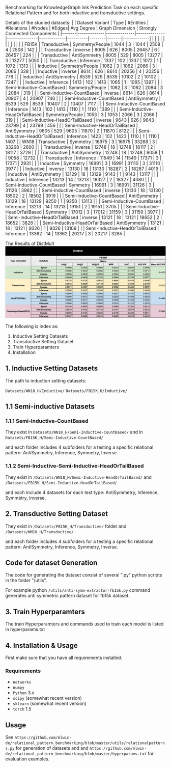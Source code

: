 
Benchmarking for KnowledgeGraph link Prediction Task on each specific Relational Pattern and for both inductive and transductive settings.



Details of the studied datasets:
|       | Dataset Variant                 | Type           | #Entities | #Relations | #Nodes | #Edges| Avg Degree  | Graph Dimension | Strongly Connected Components |
|-------|-------------|--------------|--------------|---------------|-------------|----------|--------|-------|-------------|
|       |                                |                 |                |                 |              |              |                  |                  |                             |
| FB15K | Transductive                   | Symmetry/People | 1044           | 3               | 1044         | 2508         | 4                | 2508             | 142                         |
|       | Transductive                   | inverse         | 8005           | 626             | 8005         | 26457        | 6                | 26457            | 224                         |
|       | Transductive                   | AntiSymmetry    | 8005           | 529             | 8005         | 13277        | 3                | 13277            | 5050                        |
|       | Transductive                   | Inference       | 1337           | 102             | 1337         | 1072         | 1                | 1072             | 1313                        |
|       | Inductive                      | Symmetry/People | 1062           | 3               | 1062         | 2066         | 3                | 2066             | 328                         |
|       | Inductive                      | inverse         | 8614           | 626             | 8614         | 20256        | 4                | 20256            | 778                         |
|       | Inductive                      | AntiSymmetry    | 8539           | 529             | 8539         | 10102        | 2                | 10102            | 7247                        |
|       | Inductive                      | Inference       | 1413           | 102             | 1413         | 1065         | 1                | 1065             | 1397                        |
|       | Semi-Inductive-CountBased      | Symmetry/People | 1062           | 3               | 1062         | 2084         | 3                | 2084             | 319                         |
|       | Semi-Inductive-CountBased      | inverse         | 8614           | 626             | 8614         | 20907        | 4                | 20907            | 740                         |
|       | Semi-Inductive-CountBased      | AntiSymmetry    | 8539           | 529             | 8539         | 10407        | 2                | 10407            | 7117                        |
|       | Semi-Inductive-CountBased      | Inference       | 1413           | 102             | 1413         | 1110         | 1                | 1110             | 1389                        |
|       | Semi-Inductive-HeadOrTailBased | Symmetry/People | 1053           | 3               | 1053         | 2066         | 3                | 2066             | 319                         |
|       | Semi-Inductive-HeadOrTailBased | inverse         | 9643           | 626             | 9643         | 23799        | 4                | 23799            | 456                         |
|       | Semi-Inductive-HeadOrTailBased | AntiSymmetry    | 9605           | 529             | 9605         | 11870        | 2                | 11870            | 8122                        |
|       | Semi-Inductive-HeadOrTailBased | Inference       | 1423           | 102             | 1423         | 1110         | 1                | 1110             | 1407                        |
| WN18  | Transductive                   | Symmetry        | 16975          | 3               | 16975        | 33268        | 3                | 33268            | 2600                        |
|       | Transductive                   | inverse         | 12748          | 18              | 12748        | 18117        | 2                | 18117            | 3729                        |
|       | Transductive                   | AntiSymmetry    | 12748          | 18              | 12748        | 9058         | 1                | 9058             | 12732                       |
|       | Transductive                   | Inference       | 11549          | 14              | 11549        | 17371        | 3                | 17371            | 2931                        |
|       | Inductive                      | Symmetry        | 16991          | 3               | 16991        | 31110        | 3                | 31110            | 3977                        |
|       | Inductive                      | inverse         | 13130          | 18              | 13130        | 18287        | 2                | 18287            | 4019                        |
|       | Inductive                      | AntiSymmetry    | 13129          | 18              | 13129        | 9143         | 1                | 9143             | 13117                       |
|       | Inductive                      | Inference       | 13213          | 14              | 13213        | 18327        | 2                | 18327            | 4080                        |
|       | Semi-Inductive-CountBased      | Symmetry        | 16991          | 3               | 16991        | 31126        | 3                | 31126            | 3962                        |
|       | Semi-Inductive-CountBased      | inverse         | 13130          | 18              | 13130        | 18502        | 2                | 18502            | 3919                        |
|       | Semi-Inductive-CountBased      | AntiSymmetry    | 13129          | 18              | 13129        | 9250         | 1                | 9250             | 13113                       |
|       | Semi-Inductive-CountBased      | Inference       | 13213          | 14              | 13213        | 19151        | 2                | 19151            | 3705                        |
|       | Semi-Inductive-HeadOrTailBased | Symmetry        | 17012          | 3               | 17012        | 31159        | 3                | 31159            | 3977                        |
|       | Semi-Inductive-HeadOrTailBased | inverse         | 13121          | 18              | 13121        | 18652        | 2                | 18652            | 3828                        |
|       | Semi-Inductive-HeadOrTailBased | AntiSymmetry    | 13121          | 18              | 13121        | 9326         | 1                | 9326             | 13109                       |
|       | Semi-Inductive-HeadOrTailBased | Inference       | 13362          | 14              | 13362        | 20217        | 3                | 20217            | 3285                        |



The Results of DistMult
![image](tables/distmult-fb.png)




The following is index as:

1. Inductive Setting Datasets 
2. Transductive Setting Dataset
3. Train Hyperparamters 
4. Installation

## 1. Inductive Setting Datasets 

The path to induction setting datasets:

``Datasets/WN18_H/Inductive/``
``Datasets/FB15K_H/Inductive/``


## 1.1 Semi-inductive Datasets

### 1.1.1 Semi-Inductive-CountBased

They exist in ``Datasets/WN18_H/Semi-Inductive-CountBased/``
and 
in ``Datasets/FB15K_H/Semi-Inductive-CountBased/``

and each folder includes 4 subfolders for a testing a specific relational pattern: AntiSymmetry, Inference, Symmetry, Inverse.   

### 1.1.2  Semi-Inductive-Semi-Inductive-HeadOrTailBased

They exist in 
``/Datasets/WN18_H/Semi-Inductive-HeadOrTailBased/``
and 
``/Datasets/FB15K_H/Semi-Inductive-HeadOrTailBased/``

and each include 4 datasets for each test type: AntiSymmetry, Inference, Symmetry, Inverse.

## 2. Transductive Setting Dataset
They exist in ``/Datasets/FB15K_H/Transductive/`` folder and ``/Datasets/WN18_H/Transductive/``

and each folder includes 4 subfolders for a testing a specific relational pattern: AntiSymmetry, Inference, Symmetry, Inverse.   


## Code for dataset Generation
The code for generating the dataset consist of several ".py" python scripts in the folder "/utils".  

For example python ``/utils/anti-symm-extractor-fb15k.py`` command generates anti symmetric pattern dataset for fb15k dataset.


## 3. Train Hyperparamters 
The train Hyperparamters and commands used to train each model is listed in hyperparams.txt

## 4. Installation & Usage

First make sure that you have all requirements installed.
###  Requirements
- `networkx`
- `numpy` 
- `Python` 3.x
- `scipy` (somewhat recent version)
- `sklearn` (somewhat recent version)
- `torch` 1.5

## Usage
See ``https://github.com/mlwin-de/relational_pattern_benchmarking/blob/master/utils/relationalpatterns.py`` for generation of datasets and and ``https://github.com/mlwin-de/relational_pattern_benchmarking/blob/master/hyperparams.txt`` for evaluation examples. 

